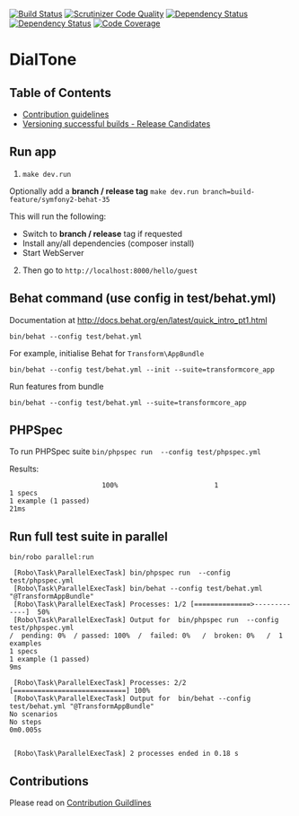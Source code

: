 [![Build Status](https://travis-ci.org/TransformCore/dial-tone-frontend.svg?branch=feature%2Fsymfony2-behat)](https://travis-ci.org/TransformCore/dial-tone-frontend)
[![Scrutinizer Code Quality](https://scrutinizer-ci.com/g/TransformCore/dial-tone-frontend/badges/quality-score.png?b=feature%2Fsymfony2-behat)](https://scrutinizer-ci.com/g/TransformCore/dial-tone-frontend/?branch=feature%2Fsymfony2-behat)
[![Dependency Status](https://www.versioneye.com/user/projects/546b164d9508250a0c00014f/badge.svg?style=flat)](https://www.versioneye.com/user/projects/546b164d9508250a0c00014f)
[![Dependency Status](https://www.versioneye.com/user/projects/546b16539508250a0c000166/badge.svg?style=flat)](https://www.versioneye.com/user/projects/546b16539508250a0c000166)
[![Code Coverage](https://scrutinizer-ci.com/g/TransformCore/dial-tone-frontend/badges/coverage.png?b=feature%2Fsymfony2-behat)](https://scrutinizer-ci.com/g/TransformCore/dial-tone-frontend/?branch=feature%2Fsymfony2-behat)

# DialTone

## Table of Contents

* [Contribution guidelines](/doc/ContributionGuidelines.md)
* [Versioning successful builds - Release Candidates](/doc/Versioning.md)

## Run app

1. `make dev.run`

Optionally add a **branch / release tag** `make dev.run branch=build-feature/symfony2-behat-35`

This will run the following:
* Switch to **branch / release** tag if requested
* Install any/all dependencies (composer install)
* Start WebServer

2. Then go to `http://localhost:8000/hello/guest`


## Behat command (use config in test/behat.yml)

Documentation at http://docs.behat.org/en/latest/quick_intro_pt1.html

`bin/behat --config test/behat.yml`

For example, initialise Behat for `Transform\AppBundle`

```
bin/behat --config test/behat.yml --init --suite=transformcore_app
```

Run features from bundle

```
bin/behat --config test/behat.yml --suite=transformcore_app
```

## PHPSpec

To run PHPSpec suite `bin/phpspec run  --config test/phpspec.yml`

Results:
```
                       100%                        1
1 specs
1 example (1 passed)
21ms
```

## Run full test suite in parallel

```
bin/robo parallel:run
```

```
 [Robo\Task\ParallelExecTask] bin/phpspec run  --config test/phpspec.yml
 [Robo\Task\ParallelExecTask] bin/behat --config test/behat.yml "@TransformAppBundle"
 [Robo\Task\ParallelExecTask] Processes: 1/2 [==============>-------------]  50%
 [Robo\Task\ParallelExecTask] Output for  bin/phpspec run  --config test/phpspec.yml 
/  pending: 0%  / passed: 100%  /  failed: 0%   /  broken: 0%   /  1 examples
1 specs
1 example (1 passed)
9ms

 [Robo\Task\ParallelExecTask] Processes: 2/2 [============================] 100%
 [Robo\Task\ParallelExecTask] Output for  bin/behat --config test/behat.yml "@TransformAppBundle" 
No scenarios
No steps
0m0.005s


 [Robo\Task\ParallelExecTask] 2 processes ended in 0.18 s
```

## Contributions

Please read on [Contribution Guildlines](/doc/ContributionGuildlines.md)
